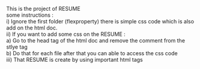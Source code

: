 This is the project of RESUME <br>
some instructions :<br>
i) Ignore the first folder (flexproperty) there is simple css code which is also add on the html doc.<br>
ii) If you want to add some css on the RESUME :<br>
    a) Go to the head tag of the html doc and remove the comment from the stlye tag <br>
    b) Do that for each file after that you can able to access the css code <br>
iii) That RESUME is create by using important html tags <br>
